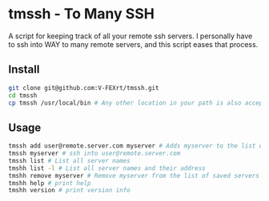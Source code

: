 # tmssh - To Many SSH
A script for keeping track of all your remote ssh servers. I personally have to ssh into WAY to many remote servers, and this script eases that process.

## Install
```bash
git clone git@github.com:V-FEXrt/tmssh.git
cd tmssh
cp tmssh /usr/local/bin # Any other location in your path is also acceptable 
```

## Usage
```bash
tmssh add user@remote.server.com myserver # Adds myserver to the list of saved servers
tmssh myserver # ssh into user@remote.server.com
tmssh list # List all server names
tmshh list -l # List all server names and their address
tmshh remove myserver # Remove myserver from the list of saved servers
tmshh help # print help
tmshh version # print version info
```
